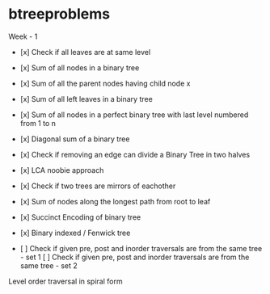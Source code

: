 # btreeproblems <br />
Week - 1 <br />
 <ul><li>[x] Check if all leaves are at same level </li> </ul>
 <ul><li>[x] Sum of all nodes in a binary tree </li> </ul>
 <ul><li>[x] Sum of all the parent nodes having child node x </li> </ul>
 <ul><li>[x]  Sum of all left leaves in a binary tree </li> </ul>
 <ul><li>[x]  Sum of all nodes in a perfect binary tree with last level numbered from 1 to n </li> </ul>
  <ul><li>[x] Diagonal sum of a binary tree </li> </ul>
  <ul><li>[x]   Check if removing an edge can divide a Binary Tree in two halves </li> </ul>
  <ul><li>[x]  LCA noobie approach </li> </ul>
 <ul><li>[x]  Check if two trees are mirrors of eachother </li> </ul>
  <ul><li>[x] Sum of nodes along the longest path from root to leaf </li> </ul> 
  <ul><li>[x]   Succinct Encoding of binary tree </li> </ul>
 <ul><li>[x] Binary indexed / Fenwick tree  </li></ul>
 <ul><li>[ ] Check if given pre, post and inorder traversals are from the same tree - set 1 
 [ ] Check if given pre, post and inorder traversals are from the same tree - set 2 </li> </ul>
Level order traversal in spiral form <br />
